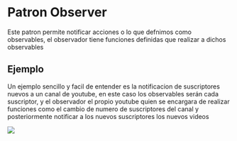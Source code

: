 <h1>Patron Observer</h1>

<p>Este patron permite notificar acciones o lo que defnimos como observables, el observador tiene funciones definidas que realizar a dichos observables</p>

<h2>Ejemplo</h2>
<p>Un ejemplo sencillo y facil de entender es la notificacion de suscriptores nuevos a un canal de youtube, en este caso los observables serán cada suscriptor, y el observador el propio youtube quien se encargara de realizar funciones como el cambio de numero de suscriptores del canal y posteriormente notificar a los nuevos suscriptores los nuevos videos</p>

<img src="https://www.oreilly.com/api/v2/epubs/9781449334840/files/httpatomoreillycomsourceoreillyimages1547801.png">
